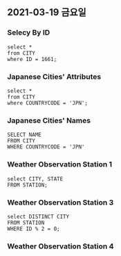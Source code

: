 ## 2021-03-19 금요일

### Selecy By ID

```mysql
select *
from CITY
where ID = 1661;
```

### Japanese Cities' Attributes

```mysql
select *
from CITY
where COUNTRYCODE = 'JPN';
```

### Japanese Cities' Names

```mysql
SELECT NAME
FROM CITY
WHERE COUNTRYCODE = 'JPN'
```

### Weather Observation Station 1

```mysql
select CITY, STATE
FROM STATION;
```

### Weather Observation Station 3

```mysql
select DISTINCT CITY
FROM STATION
WHERE ID % 2 = 0;
```

### Weather Observation Station 4
